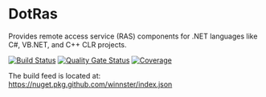 # DotRas
Provides remote access service (RAS) components for .NET languages like C#, VB.NET, and C++ CLR projects.

[![Build Status](https://github.com/winnster/dotras/actions/workflows/ci.yml/badge.svg)](https://github.com/winnster/DotRas/actions/workflows/ci.yml)
[![Quality Gate Status](https://sonarcloud.io/api/project_badges/measure?project=DotRas&metric=alert_status)](https://sonarcloud.io/dashboard?id=DotRas)
[![Coverage](https://sonarcloud.io/api/project_badges/measure?project=DotRas&metric=coverage)](https://sonarcloud.io/dashboard?id=DotRas)

The build feed is located at: https://nuget.pkg.github.com/winnster/index.json
